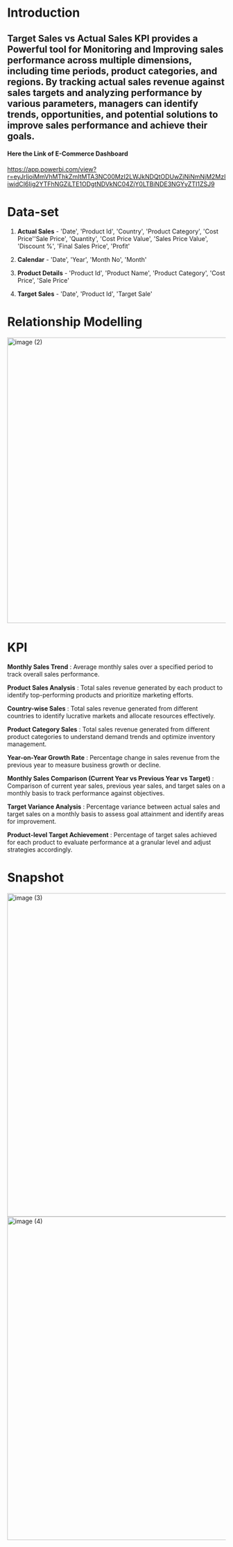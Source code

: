# Introduction 

## Target Sales vs Actual Sales KPI provides a Powerful tool for Monitoring and Improving sales performance across multiple dimensions, including time periods, product categories, and regions. By tracking actual sales revenue against sales targets and analyzing performance by various parameters, managers can identify trends, opportunities, and potential solutions to improve sales performance and achieve their goals.

#### Here the Link of E-Commerce Dashboard
https://app.powerbi.com/view?r=eyJrIjoiMmVhMThkZmItMTA3NC00MzI2LWJkNDQtODUwZjNiNmNjM2MzIiwidCI6Ijg2YTFhNGZiLTE1ODgtNDVkNC04ZjY0LTBiNDE3NGYyZTI1ZSJ9

# Data-set
 1. **Actual Sales** - 'Date', 'Product Id', 'Country', 'Product Category', 'Cost Price''Sale Price', 'Quantity', 'Cost Price Value',
                      'Sales Price Value', 'Discount %', 'Final Sales Price', 'Profit'
        

2. **Calendar** - 'Date', 'Year', 'Month No', 'Month'
   
3. **Product Details** - 'Product Id', 'Product Name', 'Product Category', 'Cost Price', 'Sale Price'

4. **Target Sales** - 'Date', 'Product Id', 'Target Sale'


# Relationship Modelling  
<img width="658" alt="image (2)" src="https://github.com/Narula901/Revenue-Insights/assets/81371310/634fcedc-1158-4891-801e-3387fb74919d">

# KPI 

**Monthly Sales Trend** : Average monthly sales over a specified period to track overall sales performance.

**Product Sales Analysis** : Total sales revenue generated by each product to identify top-performing products and prioritize marketing efforts.

**Country-wise Sales** : Total sales revenue generated from different countries to identify lucrative markets and allocate resources effectively.

**Product Category Sales** : Total sales revenue generated from different product categories to understand demand trends and optimize inventory management.

**Year-on-Year Growth Rate** : Percentage change in sales revenue from the previous year to measure business growth or decline.

**Monthly Sales Comparison (Current Year vs Previous Year vs Target)** : Comparison of current year sales, previous year sales, and target sales on a monthly basis to track performance against objectives.

**Target Variance Analysis** : Percentage variance between actual sales and target sales on a monthly basis to assess goal attainment and identify areas for improvement.

**Product-level Target Achievement** : Percentage of target sales achieved for each product to evaluate performance at a granular level and adjust strategies accordingly.

# Snapshot 
<img width="745" alt="image (3)" src="https://github.com/Narula901/Revenue-Insights/assets/81371310/dfc98d2c-938d-4a12-9781-b37012fe95fe">

<img width="745" alt="image (4)" src="https://github.com/Narula901/Revenue-Insights/assets/81371310/cae7eab2-fb94-4441-8555-3f02382edaa3">



   
